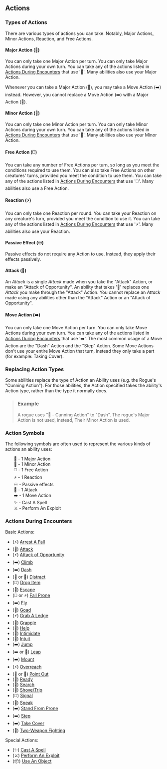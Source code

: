 ## Actions

### Types of Actions

There are various types of actions you can take. Notably, Major Actions, Minor Actions, Reaction, and Free Actions.

#### Major Action (🔷)

You can only take one Major Action per turn. You can only take Major Actions during your own turn. You can take any of the actions listed in [Actions During Encounters][ADE] that use '🔷'. Many abilities also use your Major Action.

Whenever you can take a Major Action (🔷), you may take a Move Action (➡️) instead. However, you cannot replace a Move Action (➡️) with a Major Action (🔷).

#### Minor Action (🔵)

You can only take one Minor Action per turn. You can only take Minor Actions during your own turn. You can take any of the actions listed in [Actions During Encounters][ADE] that use '🔵'. Many abilities also use your Minor Action.

#### Free Action (◻️)

You can take any number of Free Actions per turn, so long as you meet the conditions required to use them. You can also take Free Actions on other creatures' turns, provided you meet the condition to use them. You can take any of the actions listed in [Actions During Encounters][ADE] that use '◻️'. Many abilities also use a Free Action.

#### Reaction (⚡)

You can only take one Reaction per round. You can take your Reaction on any creature's turn, provided you meet the condition to use it. You can take any of the actions listed in [Actions During Encounters][ADE] that use '⚡'. Many abilities also use your Reaction.

#### Passive Effect (♾️)

Passive effects do not require any Action to use. Instead, they apply their effects passively.

#### Attack (🔺)

An *Attack* is a single *Attack* made when you take the "Attack" Action, or make an "Attack of Opportunity". An ability that takes '🔺' replaces one *Attack* you make through the "Attack" Action. You cannot replace an *Attack* made using any abilities other than the "Attack" Action or an "Attack of Opportunity".

#### Move Action (➡️)

You can only take one Move Action per turn. You can only take Move Actions during your own turn. You can take any of the actions listed in [Actions During Encounters][ADE] that use '➡️'. The most common usage of a Move Action are the "Dash" Action and the "Step" Action. Some Move Actions don't use your entire Move Action that turn, instead they only take a part (for example: Taking Cover).

### Replacing Action Types

Some abilities replace the type of Action an Ability uses (e.g. the Rogue's "Cunning Action"). For those abilities, the Action specified takes the ability's Action type, rather than the type it normally does.

> ### Example
>
> A rogue uses "🔵 - Cunning Action" to "Dash". The rogue's Major Action is not used, instead, Their Minor Action is used.

### Action Symbols

The following symbols are often used to represent the various kinds of actions an ability uses:

&emsp;&emsp;🔷 - 1 Major Action  
&emsp;&emsp;🔵 - 1 Minor Action  
&emsp;&emsp;◻️ - 1 Free Action  
&emsp;&emsp;⚡ - 1 Reaction  
&emsp;&emsp;♾️ - Passive effects  
&emsp;&emsp;🔺 - 1 Attack  
&emsp;&emsp;➡️ - 1 Move Action  
&emsp;&emsp;✨ - Cast A Spell  
&emsp;&emsp;⚔️ - Perform An Exploit  

### Actions During Encounters

Basic Actions:
* (⚡) [Arrest A Fall][AAF]
* (🔷) [Attack][ATK]
* (⚡) [Attack of Opportunity][AOO]
* (➡️) [Climb][CLB]
* (➡️) [Dash][DSH]
* (🔷 or 🔵) [Distract][DCT]
* (◻️) [Drop Item][DIM]
* (🔷) [Escape][ESC]
* (◻️ or ⚡) [Fall Prone][FAP]
* (➡️) [Fly][FLY]
* (🔺) [Goad][GOD]
* (⚡) [Grab A Ledge][GAL]
* (🔺) [Grapple][GPL]
* (🔷) [Help][HLP]
* (🔺) [Intimidate][ITD]
* (🔷) [Intuit][INT]
* (➡️) [Jump][JMP]
* (➡️ or 🔵) [Leap][LEP]
* (➡️) [Mount][MNT]
* (⚡) [Overreach][OVR]
* (🔷 or 🔵) [Point Out][POT]
* (🔷) [Ready][RDY]
* (🔷) [Search][SCH]
* (🔺) [Shove/Trip][SHP]
* (◻️) [Signal][SGL]
* (🔷) [Speak][SPK]
* (➡️) [Stand From Prone][SFP]
* (➡️) [Step][STP]
* (➡️) [Take Cover][TKC]
* (🔵) [Two-Weapon Fighting][TWF]

Special Actions:
* (✨) [Cast A Spell][CAS]
* (⚔️) [Perform An Exploit][PAE]
* (📦) [Use An Object][UAO]

<!-- links. -->

[ADE]: #actions-during-encounters

[AAF]: ./Basic%20Actions/Arrest%20A%20Fall.md
[ATK]: ./Basic%20Actions/Attack.md
[AOO]: ./Basic%20Actions/Attacks%20of%20Opportunity.md
[CLB]: ./Basic%20Actions/Climb.md
[DSH]: ./Basic%20Actions/Dash.md
[DCT]: ./Basic%20Actions/Distract.md
[DIM]: ./Basic%20Actions/Drop%20Item.md
[ESC]: ./Basic%20Actions/Escape.md
[FAP]: ./Basic%20Actions/Fall%20Prone.md
[FLY]: ./Basic%20Actions/Fly.md
[GOD]: ./Basic%20Actions/Goad.md
[GAL]: ./Basic%20Actions/Grab%20A%20Ledge.md
[GPL]: ./Basic%20Actions/Grapple.md
[HLP]: ./Basic%20Actions/Help.md
[ITD]: ./Basic%20Actions/Intimidate.md
[INT]: ./Basic%20Actions/Intuit.md
[JMP]: ./Basic%20Actions/Jump.md
[LEP]: ./Basic%20Actions/Leap.md
[MNT]: ./Basic%20Actions/Mount.md
[OVR]: ./Basic%20Actions/Overreach.md
[POT]: ./Basic%20Actions/Point%20Out.md
[RDY]: ./Basic%20Actions/Ready.md
[SCH]: ./Basic%20Actions/Search.md
[SHP]: ./Basic%20Actions/Shove%20or%20Trip.md
[SGL]: ./Basic%20Actions/Signal.md
[SPK]: ./Basic%20Actions/Speak.md
[SFP]: ./Basic%20Actions/Stand%20From%20Prone.md
[STP]: ./Basic%20Actions/Step.md
[TKC]: ./Basic%20Actions/Take%20Cover.md
[TWF]: ./Basic%20Actions/Two-Weapon%20Fighting.md

[CAS]: ./Basic%20Actions/Cast%20A%20Spell.md
[PAE]: ./Special%20Actions/Perform%20An%20Exploit.md
[UAO]: ./Special%20Actions/Use%20An%20Object.md
